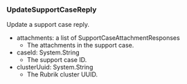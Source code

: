 ### UpdateSupportCaseReply
Update a support case reply.

- attachments: a list of SupportCaseAttachmentResponses
  - The attachments in the support case.
- caseId: System.String
  - The support case ID.
- clusterUuid: System.String
  - The Rubrik cluster UUID.
